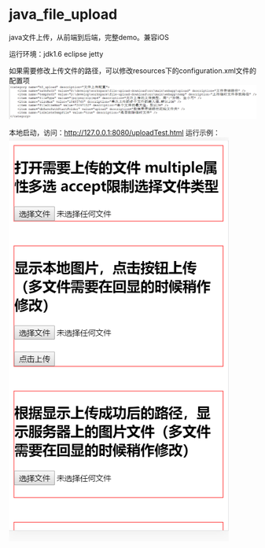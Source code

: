 # java_file_upload
java文件上传，从前端到后端，完整demo。兼容iOS

运行环境：jdk1.6 eclipse jetty

如果需要修改上传文件的路径，可以修改resources下的configuration.xml文件的配置项
![image](https://github.com/WillDistance/java_file_upload/blob/master/file-upload-download/%E9%85%8D%E7%BD%AE%E6%96%87%E4%BB%B6%E4%BF%AE%E6%94%B9.png)


本地启动，访问：http://127.0.0.1:8080/uploadTest.html
运行示例：
![image](https://github.com/WillDistance/java_file_upload/blob/master/file-upload-download/demo.png)
